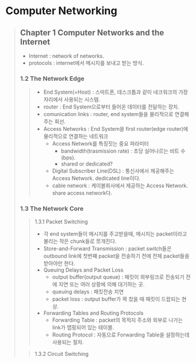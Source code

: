 # Computer Networking

> ## Chapter 1 Computer Networks and the Internet
>
> - Internet : network of networks.
> - protocols : internet에서 메시지를 보내고 받는 방식.
>
> ### 1.2 The Network Edge
>
> > - End System(=Host) : 스마트폰, 데스크톱과 같이 네크워크의 가장자리에서 사용되는 시스템.
> > - router : End System으로부터 들어온 데이터를 전달하는 장치.
> > - comunication links : router, end system들을 물리적으로 연결해주는 회선.
> > - Access Networks : End System을 first router(edge router)에 물리적으로 연결하는 네트워크
> >   - Access Network를 특징짓는 중요 파라미터
> >     - bandwidth(trasmission rate) : 초당 실어나르는 비트 수(bps).
> >     - shared or dedicated?
> >   - Digital Subscriber Line(DSL) : 통신사에서 제공해주는 Access Network. dedicated line이다.
> >   - cable network : 케이블회사에서 제공하는 Access Network. share access network다.
>
> ### 1.3 The Network Core
>
> > 1.3.1 Packet Switching
> >
> > - 각 end system들이 메시지를 주고받을때, 메시지는 packet이라고 불리는 작은 chunk들로 쪼개진다.
> > - Store-and-Forward Transmission : packet switch들은 outbound link에 첫번째 packet을 전송하기 전에 전체 packet들을 받아야만 한다.
> > - Queuing Delays and Packet Loss
> >   - output buffer(output queue) : 패킷이 외부링크로 전송되기 전에 지연 또는 여러 상황에 의해 대기하는 곳.
> >   - queuing delays : 패킷전송 지연
> >   - packet loss : output buffer가 꽉 찼을 때 패킷이 드랍되는 현상.
> > - Forwarding Tables and Routing Protocols
> >   - Forwarding Table : packet의 목적지 주소와 외부로 나가는 link가 맵핑되어 있는 테이블.
> >   - Routing Protocol : 자동으로 Forwarding Table을 설정하는데 사용되는 절차.
>
> > 1.3.2 Circuit Switching
